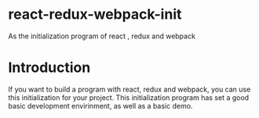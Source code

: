 # react-redux-webpack-init
As the initialization program of react , redux and webpack


# Introduction
If you want to build a program with react, redux and webpack, you can use this initialization for your project. This initialization program has set a good basic development envirinment, as well as a basic demo.
